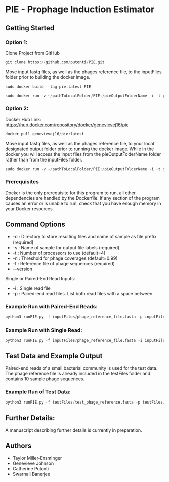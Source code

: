 # PIE - Prophage Induction Estimator

## Getting Started
### Option 1:
Clone Project from GitHub
```python
git clone https://github.com/putonti/PIE.git
```
Move input fastq files, as well as the phages reference file, to the inputFiles folder prior to building the docker image.
```python
sudo docker build --tag pie:latest PIE
```
```python
sudo docker run -v ~/pathToLocalFolder/PIE:/pieOutputFolderName -i -t pie
```
### Option 2:
Docker Hub Link: https://hub.docker.com/repository/docker/genevievej16/pie
```python
docker pull genevievej16/pie:latest
```
Move input fastq files, as well as the phages reference file, to your local designated output folder prior to running the docker image. While in the docker you will access the input files from the pieOutputFolderName folder rather than from the inputFiles folder.
```python
sudo docker run -v ~/pathToLocalFolder/PIE:/pieOutputFolderName -i -t genevievej16/pie
```

### Prerequisites

Docker is the only prerequisite for this program to run, all other dependencies are handled by the Dockerfile. If any section of the program causes an error or is unable to run, check that you have enough memory in your Docker resources.

## Command Options

* -o : Directory to store resulting files and name of sample as file prefix (required)
* -s : Name of sample for output file labels (required)
* -t : Number of processors to use (default=4)
* -n : Threshold for phage coverages (default=0.99)
* -f : Reference file of phage sequences (required)
* --version

Single or Paired-End Read Inputs:
* -i : Single read file
* -p : Paired-end read files. List both read files with a space between


### Example Run with Paired-End Reads:
```python
python3 runPIE.py -f inputFiles/phage_reference_file.fasta -p inputFiles/R1.fastq inputFiles/R2.fastq -s sample_name -o pieOutputFolderName/sample_output
```
### Example Run with Single Read:
```python
python3 runPIE.py -f inputFiles/phage_reference_file.fasta -i inputFiles/single_read_file.fastq -s sample_name -o pieOutputFolderName/sample_output
```

## Test Data and Example Output
Paired-end reads of a small bacterial community is used for the test data.
The phage reference file is already included in the testFiles folder and contains 10 sample phage sequences.
### Example Run of Test Data:
```python
python3 runPIE.py -f testFiles/test_phage_reference.fasta -p testFiles/test_data_R1.fastq testFiles/test_data_R2.fastq -s test_sample -o pieOutputFolderName/test_sample_output
```

## Further Details:
A manuscript describing further details is currently in preparation.

## Authors

* Taylor Miller-Ensminger
* Genevieve Johnson
* Catherine Putonti
* Swarnali Banerjee
